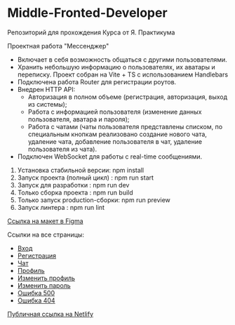 # Middle-Fronted-Developer
Репозиторий для прохождения Курса от Я. Практикума

Проектная работа "Мессенджер"
- Включает в себя возможность общаться с другими пользователями.
- Хранить небольшую информацию о пользователях, их аватары и переписку.
Проект собран на Vite + TS с использованием Handlebars
- Подключена работа Router для регистрации роутов.
- Внедрен HTTP API:
  - Авторизация в полном объеме (регистрация, авторизация, выход из системы);
  - Работа с информацией пользователя (изменение данных пользователя, аватара и пароля);
  - Работа с чатами (чаты пользователя представлены списком, по специальным кнопкам реализовано создание нового чата, удаление чата, добавление пользователя в чат, удаление пользователя из чата).
- Подключен WebSocket для работы с real-time сообщениями.


1) Уcтановка стабильной версии: npm install
2) Запуск проекта (полный цикл) : npm run start
3) Запуск для разработки : npm run dev
4) Только сборка проекта : npm run build
5) Только запуск production-сборки: npm run preview
6) Запуск линтера : npm run lint

[Ccылка на макет в Figma](https://www.figma.com/design/jF5fFFzgGOxQeB4CmKWTiE/Chat_external_link?node-id=0-1&p=f)

Ссылки на все страницы:
- [Вход](http://localhost:3000/)
- [Регистрация](http://localhost:3000/sign-up)
- [Чат](http://localhost:3000/messenger)
- [Профиль](http://localhost:3000/settings)
- [Изменить профиль](http://localhost:3000/settings-edit)
- [Изменить пароль](http://localhost:3000/settings-password)
- [Ошибка 500](http://localhost:3000/500)
- [Ошибка 404](http://localhost:3000/404)

[Публичная ссылка на Netlify](http://jazzy-strudel-13126d.netlify.app)
